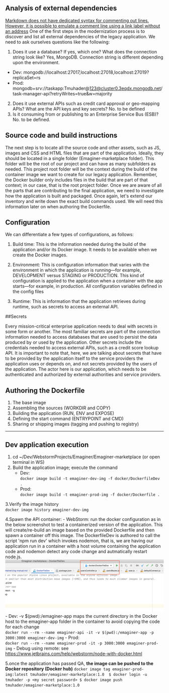 ## Analysis of external dependencies
   [Markdown does not have dedicated syntax for commenting out lines. However, it is possible to emulate a comment line using a link label without an address]()
   One of the first steps in the modernization process is to discover and list all external dependencies of the legacy application.
   We need to ask ourselves questions like the following: 
   1. Does it use a database? If yes, which one? What does the connection string look like? 
   Yes, MongoDB. Connection string is different depending upon the environment.
   - Dev: mongodb://localhost:27017,localhost:27018,localhost:27019?replicaSet=rs
   - Prod: mongodb+srv://taskapp:Tmuhader@123@cluster0.3eqdx.mongodb.net/task-manager-api?retryWrites=true&w=majority
   2. Does it use external APIs such as credit card approval or geo-mapping APIs? What are the API keys and key secrets? 
No. to be defined
   3. Is it consuming from or publishing to an Enterprise Service Bus (ESB)?
No. to be defined.
  

## Source code and build instructions
  
The next step is to locate all the source code and other assets, such as JS, images and CSS and HTML files that are part of the application. 
Ideally, they should be located in a single folder (Emaginer-marketplace folder). This folder will be the root of our project and can have as many 
subfolders as needed. This project root folder will be the context during the build of the container image we want to create for 
our legacy application. Remember, the Docker builder only includes files in the build that are part of that context; in our case,
 that is the root project folder.
Once we are aware of all the parts that are contributing to the final application, we need to investigate how the application 
is built and packaged. Once again, let's extend our inventory and write down the exact build commands used. We will need 
this information later on when authoring the Dockerfile.
                      
                      
## Configuration
           
We can differentiate a few types of configurations, as follows: 
1. Build time: This is the information needed during the build of the application and/or its Docker image. It needs to be available 
when we create the Docker images. 

2. Environment: This is configuration information that varies with the environment in which the application is running—for 
example, DEVELOPMENT versus STAGING or PRODUCTION. This kind of configuration is applied to the application when a container 
with the app starts—for example, in production. 
All configuration variables defined in the config files
3. Runtime: This is information that the application retrieves during runtime, such as secrets to access an external API.

##Secrets

Every mission-critical enterprise application needs to deal with secrets in some form or another. The most familiar secrets 
are part of the connection information needed to access databases that are used to persist the data produced by or used by 
the application. Other secrets include the credentials needed to access external APIs, such as a credit score lookup API. 
It is important to note that, here, we are talking about secrets that have to be provided by the application itself to 
the service providers the application uses or depends on, and not secrets provided by the users of the application. 
The actor here is our application, which needs to be authenticated and authorized by external authorities and service providers.

## Authoring the Dockerfile
1. The base image
2. Assembling the sources (WORKDIR and COPY)
3. Building the application (RUN, ENV and EXPOSE)
4. Defining the start command (ENTRYPOINT and CMD)
5. Sharing or shipping images (tagging and pushing to registry)
---
## Dev application execution
1. cd  ~/Dev/WebstormProjects/Emaginer/Emaginer-marketplace (or open terminal in WS)
2. Build the application image; execute the command  
    - Dev:  
        `
        docker image build -t emaginer-dev-img -f docker/DockerfileDev .
        `
    - Prod:  
        `
        docker image build -t emaginer-prod-img -f docker/Dockerfile .
        `

3.Verify the image history  
    `
    docker image history emaginer-dev-img
    `
    
4.Spawn the API container: 
    - WebStorm: run the docker configuration as in the below screenshot to test a containerized version of the application. This
    will create/re-build an image based on the provided Dockerfile and then spawn a container off this image. The DockerfileDev is authored
    to call the script 'npm run dev' which invokes nodemon, that is, we are having our application run in a container with a host volume containing the application code and nodemon detect any code change and autmatically restart node.js.  
    ![WebStorm Docker Configurations](WS-Docker-configuration.png)       
    - Dev: 
    -v $(pwd):/emaginer-app maps the current directory in the Docker host to the emaginer-app folder in the container to avoid copying the code for each change   
    `
    docker run --rm --name emaginer-api -it -v $(pwd):/emaginer-app -p 3000:3000 emaginer-dev-img
    `
    - Prod:  
    `
    docker run --rm --name emaginer-prod -it -p 3000:3000 emaginer-prod-img
    `
    - Debug using remote: see https://www.jetbrains.com/help/webstorm/node-with-docker.html

5.once the application has passed QA, **the image can be pushed to the Docker repository (Docker hub)**
`
docker image tag emaginer-prod-img:latest tmuhader/emaginer-marketplace:1.0 
$ docker login -u tmuhader -p <my secret password>
$ docker image push tmuhader/emaginer-marketplace:1.0
`

